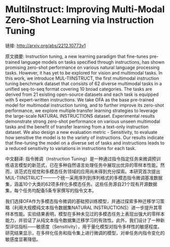 # MultiInstruct: Improving Multi-Modal Zero-Shot Learning via Instruction Tuning

链接: http://arxiv.org/abs/2212.10773v1

原文摘要:
Instruction tuning, a new learning paradigm that fine-tunes pre-trained
language models on tasks specified through instructions, has shown promising
zero-shot performance on various natural language processing tasks. However, it
has yet to be explored for vision and multimodal tasks. In this work, we
introduce MUL-TIINSTRUCT, the first multimodal instruction tuning benchmark
dataset that consists of 62 diverse multimodal tasks in a unified seq-to-seq
format covering 10 broad categories. The tasks are derived from 21 existing
open-source datasets and each task is equipped with 5 expert-written
instructions. We take OFA as the base pre-trained model for multimodal
instruction tuning, and to further improve its zero-shot performance, we
explore multiple transfer learning strategies to leverage the large-scale
NATURAL INSTRUCTIONS dataset. Experimental results demonstrate strong zero-shot
performance on various unseen multimodal tasks and the benefit of transfer
learning from a text-only instruction dataset. We also design a new evaluation
metric - Sensitivity, to evaluate how sensitive the model is to the variety of
instructions. Our results indicate that fine-tuning the model on a diverse set
of tasks and instructions leads to a reduced sensitivity to variations in
instructions for each task.

中文翻译:
指令微调（Instruction Tuning）是一种通过指令指定任务来微调预训练语言模型的新范式，已在多种自然语言处理任务中展现出优异的零样本性能。然而，该范式在视觉和多模态任务领域的应用尚未得到充分探索。本研究首次提出MUL-TIINSTRUCT——一个统一采用序列到序列格式的多模态指令微调基准数据集，涵盖10个大类的62项多样化多模态任务。这些任务源自21个现有开源数据集，每个任务均配备5条专家撰写的指令文本。

我们选择OFA作为多模态指令微调的基础预训练模型，并通过探索多种迁移学习策略（利用大规模纯文本指令数据集NATURAL INSTRUCTIONS）进一步提升其零样本性能。实验结果表明，模型在多种未见过的多模态任务上表现出强大的零样本能力，并验证了从纯文本指令数据集迁移学习的有效性。此外，我们设计了一种新型评估指标——敏感度（Sensitivity），用于量化模型对指令多样性的敏感程度。研究结果显示，在多样化任务和指令集上进行微调的模型，对单任务内指令变化的敏感度显著降低。


